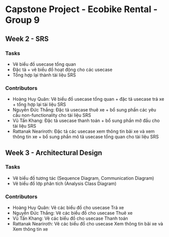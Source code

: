 # Capstone Project - Ecobike Rental - Group 9

## Week 2 - SRS 
### Tasks
- Vẽ biểu đồ usecase tổng quan
- Đặc tả + vẽ biểu đồ hoạt động cho các usecase
- Tổng hợp lại thành tài liệu SRS
### Contributors
- Hoàng Huy Quân: Vẽ biểu đồ usecase tổng quan + đặc tả usecase trả xe + tổng hợp lại tài liệu SRS
- Nguyễn Đức Thắng: Đặc tả usecase thuê xe + bổ sung phần các yêu cầu non-functionality cho tài liệu SRS
- Vũ Tấn Khang: Đặc tả usecase thanh toán + bổ sung phần mở đầu cho tài liệu SRS
- Rattanak Neariroth: Đặc tả các usecase xem thông tin bãi xe và xem thông tin xe + bổ sung phần mô tả usecase tổng quan cho tài liệu SRS

## Week 3 - Architectural Design 
### Tasks
- Vẽ biểu đồ tương tác (Sequence Diagram, Communication Diagram)
- Vẽ biểu đồ lớp phân tích (Analysis Class Diagram)
### Contributors
- Hoàng Huy Quân: Vẽ các biểu đồ cho usecase Trả xe
- Nguyễn Đức Thắng: Vẽ các biểu đồ cho usecase Thuê xe
- Vũ Tấn Khang: Vẽ các biểu đồ cho usecase Thanh toán
- Rattanak Neariroth: Vẽ các biểu đồ cho usecase Xem thông tin bãi xe và Xem thông tin xe

